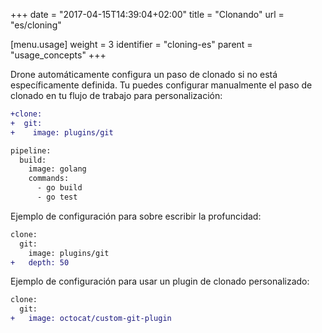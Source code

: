 +++
date = "2017-04-15T14:39:04+02:00"
title = "Clonando"
url = "es/cloning"

[menu.usage]
  weight = 3
  identifier = "cloning-es"
  parent = "usage_concepts"
+++

Drone automáticamente configura un paso de clonado si no está específicamente definida. Tu puedes configurar manualmente el paso de clonado en tu flujo de trabajo para personalización:

```diff
+clone:
+  git:
+    image: plugins/git

pipeline:
  build:
    image: golang
    commands:
      - go build
      - go test
```

Ejemplo de configuración para sobre escribir la profuncidad:

```diff
clone:
  git:
    image: plugins/git
+   depth: 50
```

Ejemplo de configuración para usar un plugin de clonado personalizado:

```diff
clone:
  git:
+   image: octocat/custom-git-plugin
```
